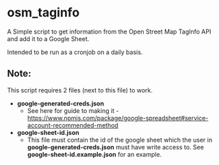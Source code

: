 # osm_taginfo

A Simple script to get information from the Open Street Map TagInfo API and add it to a Google Sheet.

Intended to be run as a cronjob on a daily basis.

## Note:

This script requires 2 files (next to this file) to work.

* **google-generated-creds.json**
	* See here for guide to making it - https://www.npmjs.com/package/google-spreadsheet#service-account-recommended-method
* **google-sheet-id.json**
	* This file must contain the id of the google sheet which the user in **google-generated-creds.json** must have write access to. See **google-sheet-id.example.json** for an example.